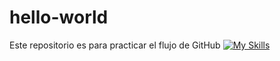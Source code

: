 # hello-world
Este repositorio es para practicar el flujo de GitHub
[![My Skills](https://skillicons.dev/icons?i=js,html,css,wasm)](https://skillicons.dev)
